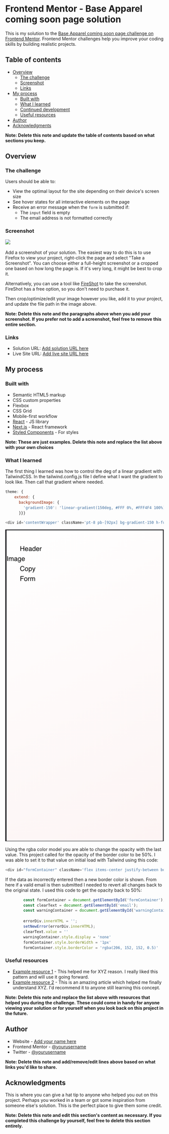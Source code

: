 # Frontend Mentor - Base Apparel coming soon page solution

This is my solution to the [Base Apparel coming soon page challenge on Frontend Mentor](https://www.frontendmentor.io/challenges/base-apparel-coming-soon-page-5d46b47f8db8a7063f9331a0). Frontend Mentor challenges help you improve your coding skills by building realistic projects. 

## Table of contents

- [Overview](#overview)
  - [The challenge](#the-challenge)
  - [Screenshot](#screenshot)
  - [Links](#links)
- [My process](#my-process)
  - [Built with](#built-with)
  - [What I learned](#what-i-learned)
  - [Continued development](#continued-development)
  - [Useful resources](#useful-resources)
- [Author](#author)
- [Acknowledgments](#acknowledgments)

**Note: Delete this note and update the table of contents based on what sections you keep.**

## Overview

### The challenge

Users should be able to:

- View the optimal layout for the site depending on their device's screen size
- See hover states for all interactive elements on the page
- Receive an error message when the `form` is submitted if:
  - The `input` field is empty
  - The email address is not formatted correctly

### Screenshot

![](./screenshot.jpg)

Add a screenshot of your solution. The easiest way to do this is to use Firefox to view your project, right-click the page and select "Take a Screenshot". You can choose either a full-height screenshot or a cropped one based on how long the page is. If it's very long, it might be best to crop it.

Alternatively, you can use a tool like [FireShot](https://getfireshot.com/) to take the screenshot. FireShot has a free option, so you don't need to purchase it. 

Then crop/optimize/edit your image however you like, add it to your project, and update the file path in the image above.

**Note: Delete this note and the paragraphs above when you add your screenshot. If you prefer not to add a screenshot, feel free to remove this entire section.**

### Links

- Solution URL: [Add solution URL here](https://your-solution-url.com)
- Live Site URL: [Add live site URL here](https://your-live-site-url.com)

## My process

### Built with

- Semantic HTML5 markup
- CSS custom properties
- Flexbox
- CSS Grid
- Mobile-first workflow
- [React](https://reactjs.org/) - JS library
- [Next.js](https://nextjs.org/) - React framework
- [Styled Components](https://styled-components.com/) - For styles

**Note: These are just examples. Delete this note and replace the list above with your own choices**

### What I learned

The first thing I learned was how to control the deg of a linear gradient with TailwindCSS. In the tailwind.config.js file I define what I want the gradient to look like. Then call that gradient where needed.

```js
theme: {
    extend: {
      backgroundImage: {
        'gradient-150': 'linear-gradient(150deg, #FFF 0%, #FFF4F4 100%);'
      }}}
```

```js
<div id='contentWrapper' className='pt-8 pb-[92px] bg-gradient-150 h-full'>
```
![](/src/images/linearGradient.png)

Using the rgba color model you are able to change the opacity with the last value. This project called for the opacity of the border color to be 50%. I was able to set it to that value on initial load with Tailwind using this code:

```js
<div id="formContainer" className='flex items-center justify-between border border-solid border-darkPink/[.50] rounded-[28px] bg-transparent'>
```

If the data as incorrectly entered then a new border color is shown. From here if a vaild email is then submitted I needed to revert all changes back to the original state. I used this code to get the opacity back to 50%: 

```js
        const formContainer = document.getElementById('formContainer');
        const clearText = document.getElementById('email');
        const warningContainer = document.getElementById('warningContainer');

        errorDiv.innerHTML = '';
        setNewError(errorDiv.innerHTML);
        clearText.value = ''
        warningContainer.style.display = 'none'
        formContainer.style.borderWidth = '1px'
        formContainer.style.borderColor = 'rgba(206, 152, 152, 0.5)'
```

### Useful resources

- [Example resource 1](https://www.example.com) - This helped me for XYZ reason. I really liked this pattern and will use it going forward.
- [Example resource 2](https://www.example.com) - This is an amazing article which helped me finally understand XYZ. I'd recommend it to anyone still learning this concept.

**Note: Delete this note and replace the list above with resources that helped you during the challenge. These could come in handy for anyone viewing your solution or for yourself when you look back on this project in the future.**

## Author

- Website - [Add your name here](https://www.your-site.com)
- Frontend Mentor - [@yourusername](https://www.frontendmentor.io/profile/yourusername)
- Twitter - [@yourusername](https://www.twitter.com/yourusername)

**Note: Delete this note and add/remove/edit lines above based on what links you'd like to share.**

## Acknowledgments

This is where you can give a hat tip to anyone who helped you out on this project. Perhaps you worked in a team or got some inspiration from someone else's solution. This is the perfect place to give them some credit.

**Note: Delete this note and edit this section's content as necessary. If you completed this challenge by yourself, feel free to delete this section entirely.**
